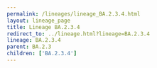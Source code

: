 ```yaml
---
permalink: /lineages/lineage_BA.2.3.4.html
layout: lineage_page
title: Lineage BA.2.3.4
redirect_to: ../lineage.html?lineage=BA.2.3.4
lineage: BA.2.3.4
parent: BA.2.3
children: ['BA.2.3.4']
---
```

